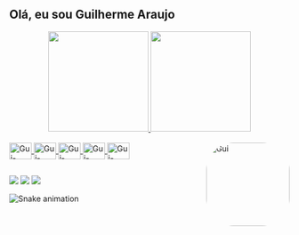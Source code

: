 ## Olá, eu sou Guilherme Araujo
<div background-color="black">
<div align="center">
  <a href="https://github.com/gui1535">
  <img height="180em" src="https://github-readme-stats.vercel.app/api?username=gui1535&show_icons=true&theme=dark&include_all_commits=true&count_private=false"/>
  <img height="180em" src="https://github-readme-stats.vercel.app/api/top-langs/?username=gui1535&layout=compact&langs_count=7&theme=dark"/>
</div>
<div style="display: inline_block"><br>
  <img align="center" alt="Gui-PHP" height="30" width="40" src="https://cdn.jsdelivr.net/gh/devicons/devicon/icons/php/php-original.svg">
  <img align="center" alt="Gui-HTML5" height="30" width="40" src="https://cdn.jsdelivr.net/gh/devicons/devicon/icons/html5/html5-original.svg">
  <img align="center" alt="Gui-CSS3" height="30" width="40" src="https://cdn.jsdelivr.net/gh/devicons/devicon/icons/css3/css3-original.svg">
  <img align="center" alt="Gui-Laravel" height="30" width="40" src="https://cdn.jsdelivr.net/gh/devicons/devicon/icons/laravel/laravel-plain.svg">
  <img align="center" alt="Gui-MySQL" height="30" width="40" src="https://cdn.jsdelivr.net/gh/devicons/devicon/icons/mysql/mysql-original.svg">
  <img align="right" alt="Gui" height="150" style="border-radius:50px;" src="https://cdn-icons.flaticon.com/png/512/3242/premium/3242257.png?token=exp=1648408291~hmac=99e803f0e57cdcea5b6e715170e4f69a">
</div>
   
  ##
 
<div> 
  <a href = "mailto:guilherme.araujo1535@gmail.com"><img src="https://img.shields.io/badge/-Gmail-%23333?style=for-the-badge&logo=gmail&logoColor=white" target="_blank"></a>
  <a href="https://www.linkedin.com/in/guilhermearaujo1/" target="_blank"><img src="https://img.shields.io/badge/-LinkedIn-%230077B5?style=for-the-badge&logo=linkedin&logoColor=white" target="_blank"></a>
    <a href="https://t.me/Guilhermearaujo01" target="_blank"><img src="https://img.shields.io/badge/Telegram-2CA5E0?style=for-the-badge&logo=telegram&logoColor=white" target="_blank"></a> 
 
  ![Snake animation](https://github.com/gui1535/gui1535/blob/output/github-contribution-grid-snake.svg)
 
</div>
  </div>
